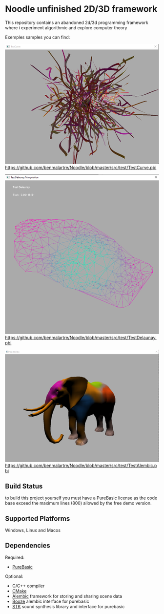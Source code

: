 Noodle unfinished 2D/3D framework 
=================================

This repository contains an abandoned 2d/3d programming framework
where i experiment algorithmic and explore computer theory

Exemples samples you can find:

![UI preview of curves](images/curves.png)
https://github.com/benmalartre/Noodle/blob/master/src/test/TestCurve.pbi

![UI preview of curves](images/delaunay.png)
https://github.com/benmalartre/Noodle/blob/master/src/test/TestDelaunay.pbi

![UI preview of alembic](images/alembic.png)
https://github.com/benmalartre/Noodle/blob/master/src/test/TestAlembic.pbi

Build Status
------------
to build this project yourself you must have a PureBasic license as the code base exceed the maximum lines (800) allowed by the free demo version.



Supported Platforms
-------------------

Windows, Linux and Macos


Dependencies
------------

Required:
 - [PureBasic](https://www.purebasic.com/)

Optional:
 - C/C++ compiler
 - [CMake](https://cmake.org/documentation/)
 - [Alembic](https://github.com/alembic/alembic) framework for storing and sharing scene data
 - [Booze](https://github.com/benmalartre/Booze) alembic interface for purebasic
 - [STK](https://github.com/benmalartre/STK) sound synthesis library and interface for purebasic
